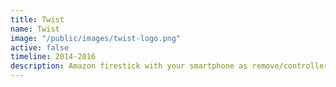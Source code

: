 ```yaml
---
title: Twist
name: Twist
image: "/public/images/twist-logo.png"
active: false
timeline: 2014-2016
description: Amazon firestick with your smartphone as remove/controller.
---
```


